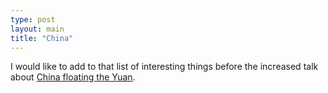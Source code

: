 ```yaml
---
type: post
layout: main
title: "China"
---
```

I would like to add to that list of interesting things before the increased
talk about [China floating the
Yuan](http://www.nytimes.com/2005/04/30/business/worldbusiness/30yuan.html).

